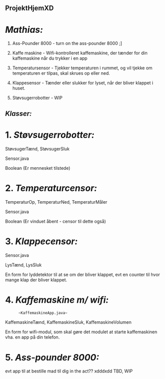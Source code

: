 ## ProjektHjemXD

# _Mathias:_ 

1. Ass-Pounder 8000 - turn on the ass-pounder 8000 ;]

2. Kaffe maskine - Wifi-kontrolleret kaffemaskine, der tænder for din kaffemaskine når du trykker i en app

3. Temperatursensor - Tjekker temperaturen i rummet, og vil tjekke om temperaturen er tilpas, skal skrues op eller ned. 

4. Klappesensor - Tænder eller slukker for lyset, når der bliver klappet i huset. 

5. Støvsugerrobotter - WIP

## _Klasser:_

# 1. _Støvsugerrobotter:_

StøvsugerTænd, StøvsugerSluk 

Sensor.java

Boolean (Er mennesket tilstede)

# 2. _Temperaturcensor:_

TemperaturOp, TemperaturNed, TemperaturMåler

Sensor.java

Boolean (Er vinduet åbent - censor til dette også)

# 3. _Klappecensor:_

Sensor.java

LysTænd, LysSluk

En form for lyddetektor til at se om der bliver klappet, evt en counter til hvor mange klap der bliver klappet. 

# 4. _Kaffemaskine m/ wifi:_

          ~KaffemaskineApp.java~

KaffemaskineTænd, KaffemaskineSluk, KaffemaskineVolumen

En form for wifi-modul, som skal gøre det modulet at starte kaffemaskinen vha. en app på din telefon. 

# 5. _Ass-pounder 8000:_

evt app til at bestille mad til dig in the act?? xdddxdd
TBD, WIP
